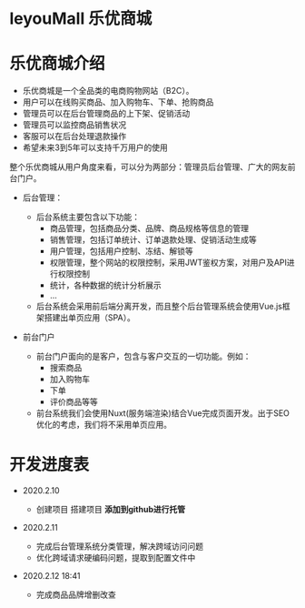 # leyouMall 乐优商城
# 乐优商城介绍
- 乐优商城是一个全品类的电商购物网站（B2C）。
- 用户可以在线购买商品、加入购物车、下单、抢购商品
- 管理员可以在后台管理商品的上下架、促销活动
- 管理员可以监控商品销售状况
- 客服可以在后台处理退款操作
- 希望未来3到5年可以支持千万用户的使用  

整个乐优商城从用户角度来看，可以分为两部分：管理员后台管理、广大的网友前台门户。

- 后台管理：

  - 后台系统主要包含以下功能：
    - 商品管理，包括商品分类、品牌、商品规格等信息的管理
    - 销售管理，包括订单统计、订单退款处理、促销活动生成等
    - 用户管理，包括用户控制、冻结、解锁等
    - 权限管理，整个网站的权限控制，采用JWT鉴权方案，对用户及API进行权限控制
    - 统计，各种数据的统计分析展示
    - ...
  - 后台系统会采用前后端分离开发，而且整个后台管理系统会使用Vue.js框架搭建出单页应用（SPA）。
 
- 前台门户

  - 前台门户面向的是客户，包含与客户交互的一切功能。例如：
    - 搜索商品
    - 加入购物车
    - 下单
    - 评价商品等等
  - 前台系统我们会使用Nuxt(服务端渲染)结合Vue完成页面开发。出于SEO优化的考虑，我们将不采用单页应用。


# 开发进度表

* 2020.2.10 
  * 创建项目 搭建项目 **添加到github进行托管**
* 2020.2.11 
  * 完成后台管理系统分类管理，解决跨域访问问题
  * 优化跨域请求硬编码问题，提取到配置文件中
  
* 2020.2.12 18:41
  * 完成商品品牌增删改查

